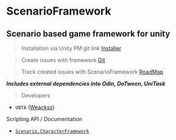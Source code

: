 # ScenarioFramework
## Scenario based game framework for unity

>Installation via Unity PM git link [Installer](https://github.com/UBTA/ScenarioFramework.git?path=Assets/Installer)

>Create issues with framework [Git](https://github.com/UBTA/ScenarioFramework/issues)

>Track created issues with ScenarioFramework [RoadMap](https://github.com/users/UBTA/projects/1/views/2)

***Includes external dependencies into Odin, DoTween, UniTask***

>Developers
* `UBTA` ([Weackss](https://github.com/UBTA))


Scripting API / Documentation

* [`Scenario.CharacterFramework`](Assets/CharacterFramework/Scenario.CharacterFramework.md)

